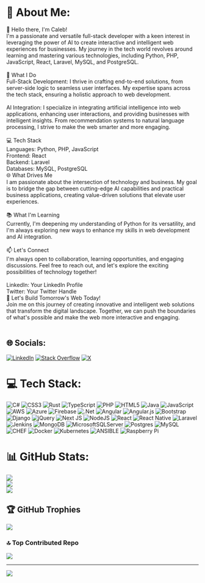 # 💫 About Me:
👋 Hello there, I'm Caleb!<br>I'm a passionate and versatile full-stack developer with a keen interest in leveraging the power of AI to create interactive and intelligent web experiences for businesses. My journey in the tech world revolves around learning and mastering various technologies, including Python, PHP, JavaScript, React, Laravel, MySQL, and PostgreSQL.<br><br>🚀 What I Do<br>Full-Stack Development: I thrive in crafting end-to-end solutions, from server-side logic to seamless user interfaces. My expertise spans across the tech stack, ensuring a holistic approach to web development.<br><br>AI Integration: I specialize in integrating artificial intelligence into web applications, enhancing user interactions, and providing businesses with intelligent insights. From recommendation systems to natural language processing, I strive to make the web smarter and more engaging.<br><br>💻 Tech Stack<br>Languages: Python, PHP, JavaScript<br>Frontend: React<br>Backend: Laravel<br>Databases: MySQL, PostgreSQL<br>🌐 What Drives Me<br>I am passionate about the intersection of technology and business. My goal is to bridge the gap between cutting-edge AI capabilities and practical business applications, creating value-driven solutions that elevate user experiences.<br><br>📚 What I'm Learning<br>Currently, I'm deepening my understanding of Python for its versatility, and I'm always exploring new ways to enhance my skills in web development and AI integration.<br><br>📫 Let's Connect<br>I'm always open to collaboration, learning opportunities, and engaging discussions. Feel free to reach out, and let's explore the exciting possibilities of technology together!<br><br>LinkedIn: Your LinkedIn Profile<br>Twitter: Your Twitter Handle<br>🌟 Let's Build Tomorrow's Web Today!<br>Join me on this journey of creating innovative and intelligent web solutions that transform the digital landscape. Together, we can push the boundaries of what's possible and make the web more interactive and engaging.<br><br>


## 🌐 Socials:
[![LinkedIn](https://img.shields.io/badge/LinkedIn-%230077B5.svg?logo=linkedin&logoColor=white)](https://linkedin.com/in/calebwaynehills) [![Stack Overflow](https://img.shields.io/badge/-Stackoverflow-FE7A16?logo=stack-overflow&logoColor=white)](https://stackoverflow.com/users/23329496) [![X](https://img.shields.io/badge/X-black.svg?logo=X&logoColor=white)](https://x.com/codingdoodles) 

# 💻 Tech Stack:
![C#](https://img.shields.io/badge/c%23-%23239120.svg?style=for-the-badge&logo=csharp&logoColor=white) ![CSS3](https://img.shields.io/badge/css3-%231572B6.svg?style=for-the-badge&logo=css3&logoColor=white) ![Rust](https://img.shields.io/badge/rust-%23000000.svg?style=for-the-badge&logo=rust&logoColor=white) ![TypeScript](https://img.shields.io/badge/typescript-%23007ACC.svg?style=for-the-badge&logo=typescript&logoColor=white) ![PHP](https://img.shields.io/badge/php-%23777BB4.svg?style=for-the-badge&logo=php&logoColor=white) ![HTML5](https://img.shields.io/badge/html5-%23E34F26.svg?style=for-the-badge&logo=html5&logoColor=white) ![Java](https://img.shields.io/badge/java-%23ED8B00.svg?style=for-the-badge&logo=openjdk&logoColor=white) ![JavaScript](https://img.shields.io/badge/javascript-%23323330.svg?style=for-the-badge&logo=javascript&logoColor=%23F7DF1E) ![AWS](https://img.shields.io/badge/AWS-%23FF9900.svg?style=for-the-badge&logo=amazon-aws&logoColor=white) ![Azure](https://img.shields.io/badge/azure-%230072C6.svg?style=for-the-badge&logo=microsoftazure&logoColor=white) ![Firebase](https://img.shields.io/badge/firebase-%23039BE5.svg?style=for-the-badge&logo=firebase) ![.Net](https://img.shields.io/badge/.NET-5C2D91?style=for-the-badge&logo=.net&logoColor=white) ![Angular](https://img.shields.io/badge/angular-%23DD0031.svg?style=for-the-badge&logo=angular&logoColor=white) ![Angular.js](https://img.shields.io/badge/angular.js-%23E23237.svg?style=for-the-badge&logo=angularjs&logoColor=white) ![Bootstrap](https://img.shields.io/badge/bootstrap-%238511FA.svg?style=for-the-badge&logo=bootstrap&logoColor=white) ![Django](https://img.shields.io/badge/django-%23092E20.svg?style=for-the-badge&logo=django&logoColor=white) ![jQuery](https://img.shields.io/badge/jquery-%230769AD.svg?style=for-the-badge&logo=jquery&logoColor=white) ![Next JS](https://img.shields.io/badge/Next-black?style=for-the-badge&logo=next.js&logoColor=white) ![NodeJS](https://img.shields.io/badge/node.js-6DA55F?style=for-the-badge&logo=node.js&logoColor=white) ![React](https://img.shields.io/badge/react-%2320232a.svg?style=for-the-badge&logo=react&logoColor=%2361DAFB) ![React Native](https://img.shields.io/badge/react_native-%2320232a.svg?style=for-the-badge&logo=react&logoColor=%2361DAFB) ![Laravel](https://img.shields.io/badge/laravel-%23FF2D20.svg?style=for-the-badge&logo=laravel&logoColor=white) ![Jenkins](https://img.shields.io/badge/jenkins-%232C5263.svg?style=for-the-badge&logo=jenkins&logoColor=white) ![MongoDB](https://img.shields.io/badge/MongoDB-%234ea94b.svg?style=for-the-badge&logo=mongodb&logoColor=white) ![MicrosoftSQLServer](https://img.shields.io/badge/Microsoft%20SQL%20Server-CC2927?style=for-the-badge&logo=microsoft%20sql%20server&logoColor=white) ![Postgres](https://img.shields.io/badge/postgres-%23316192.svg?style=for-the-badge&logo=postgresql&logoColor=white) ![MySQL](https://img.shields.io/badge/mysql-%2300000f.svg?style=for-the-badge&logo=mysql&logoColor=white) ![CHEF](https://img.shields.io/badge/Chef-02303A.svg?style=for-the-badge&logo=Chef&logoColor=white&color=%23F09820) ![Docker](https://img.shields.io/badge/docker-%230db7ed.svg?style=for-the-badge&logo=docker&logoColor=white) ![Kubernetes](https://img.shields.io/badge/kubernetes-%23326ce5.svg?style=for-the-badge&logo=kubernetes&logoColor=white) ![ANSIBLE](https://img.shields.io/badge/ansible-%231A1918.svg?style=for-the-badge&logo=ansible&logoColor=white) ![Raspberry Pi](https://img.shields.io/badge/-RaspberryPi-C51A4A?style=for-the-badge&logo=Raspberry-Pi)
# 📊 GitHub Stats:
![](https://github-readme-stats.vercel.app/api?username=pinguscoder&theme=highcontrast&hide_border=true&include_all_commits=true&count_private=true)<br/>
![](https://github-readme-streak-stats.herokuapp.com/?user=pinguscoder&theme=highcontrast&hide_border=true)<br/>
![](https://github-readme-stats.vercel.app/api/top-langs/?username=pinguscoder&theme=highcontrast&hide_border=true&include_all_commits=true&count_private=true&layout=compact)

## 🏆 GitHub Trophies
![](https://github-profile-trophy.vercel.app/?username=pinguscoder&theme=radical&no-frame=true&no-bg=false&margin-w=4)

### 🔝 Top Contributed Repo
![](https://github-contributor-stats.vercel.app/api?username=pinguscoder&limit=5&theme=onedark&combine_all_yearly_contributions=true)

---
[![](https://visitcount.itsvg.in/api?id=pinguscoder&icon=3&color=8)](https://visitcount.itsvg.in)
